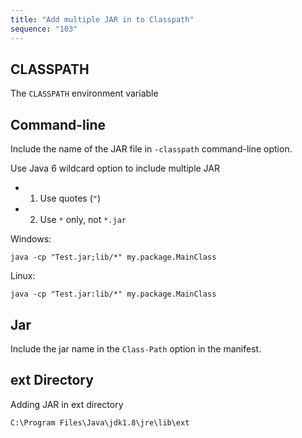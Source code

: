 ```yaml
---
title: "Add multiple JAR in to Classpath"
sequence: "103"
---
```


## CLASSPATH

The `CLASSPATH` environment variable

## Command-line

Include the name of the JAR file in `-classpath` command-line option.

Use Java 6 wildcard option to include multiple JAR

- 1) Use quotes (`"`)
- 2) Use `*` only, not `*.jar`

Windows:

```text
java -cp "Test.jar;lib/*" my.package.MainClass
```

Linux:

```text
java -cp "Test.jar:lib/*" my.package.MainClass
```

## Jar

Include the jar name in the `Class-Path` option in the manifest.

## ext Directory

Adding JAR in ext directory

```text
C:\Program Files\Java\jdk1.8\jre\lib\ext
```

